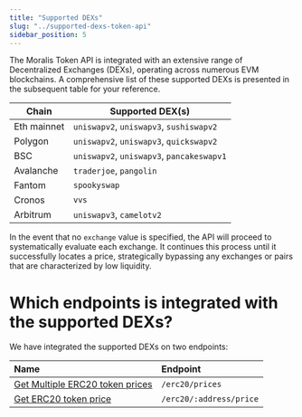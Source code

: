 ```yaml
---
title: "Supported DEXs"
slug: "../supported-dexs-token-api"
sidebar_position: 5
---
```


The Moralis Token API is integrated with an extensive range of Decentralized Exchanges (DEXs), operating across numerous EVM blockchains. A comprehensive list of these supported DEXs is presented in the subsequent table for your reference.

| Chain       | Supported DEX(s)                          |
| ----------- | ----------------------------------------- |
| Eth mainnet | `uniswapv2`, `uniswapv3`, `sushiswapv2`   |
| Polygon     | `uniswapv2`, `uniswapv3`, `quickswapv2`   |
| BSC         | `uniswapv2`, `uniswapv3`, `pancakeswapv1` |
| Avalanche   | `traderjoe`, `pangolin`                   |
| Fantom      | `spookyswap`                              |
| Cronos      | `vvs`                                     |
| Arbitrum    | `uniswapv3`, `camelotv2`                  |

In the event that no `exchange` value is specified, the API will proceed to systematically evaluate each exchange. It continues this process until it successfully locates a price, strategically bypassing any exchanges or pairs that are characterized by low liquidity.

# Which endpoints is integrated with the supported DEXs?

We have integrated the supported DEXs on two endpoints:

| Name                                                                                          | Endpoint                |
| :-------------------------------------------------------------------------------------------- | :---------------------- |
| [Get Multiple ERC20 token prices](/web3-data-api/evm/reference/get-multiple-token-prices) | `/erc20/prices`         |
| [Get ERC20 token price](/web3-data-api/evm/reference/get-token-price)                         | `/erc20/:address/price` |
